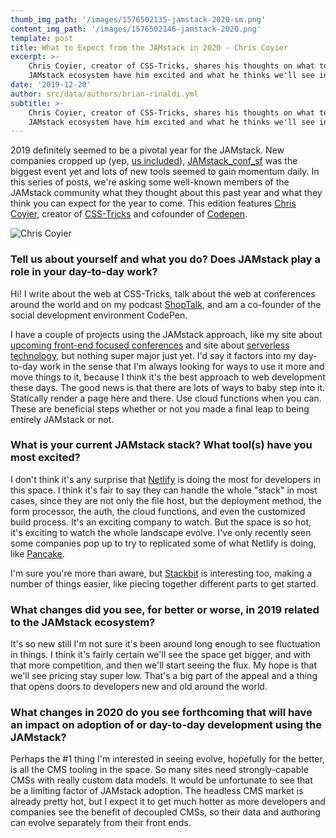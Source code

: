 ```yaml
---
thumb_img_path: '/images/1576502135-jamstack-2020-sm.png'
content_img_path: '/images/1576502146-jamstack-2020.png'
template: post
title: What to Expect from the JAMstack in 2020 - Chris Coyier
excerpt: >-
    Chris Coyier, creator of CSS-Tricks, shares his thoughts on what tools in the
    JAMstack ecosystem have him excited and what he thinks we'll see in 2020.
date: '2019-12-20'
author: src/data/authors/brian-rinaldi.yml
subtitle: >-
    Chris Coyier, creator of CSS-Tricks, shares his thoughts on what tools in the
    JAMstack ecosystem have him excited and what he thinks we'll see in 2020.
---
```


2019 definitely seemed to be a pivotal year for the JAMstack. New companies cropped up (yep, [us included](https://www.stackbit.com/)), [JAMstack_conf_sf](https://jamstackconf.com/sf/) was the biggest event yet and lots of new tools seemed to gain momentum daily. In this series of posts, we're asking some well-known members of the JAMstack community what they thought about this past year and what they think you can expect for the year to come. This edition features [Chris Coyier](https://twitter.com/chriscoyier), creator of [CSS-Tricks](https://css-tricks.com/) and cofounder of [Codepen](https://codepen.io/).

![Chris Coyier](/images/1576846331-chriscoyier.jpg)

### Tell us about yourself and what you do? Does JAMstack play a role in your day-to-day work?

Hi! I write about the web at CSS-Tricks, talk about the web at conferences around the world and on my podcast [ShopTalk](https://shoptalkshow.com/), and am a co-founder of the social development environment CodePen.

I have a couple of projects using the JAMstack approach, like my site about [upcoming front-end focused conferences](https://conferences.css-tricks.com/) and site about [serverless technology](https://serverless.css-tricks.com/), but nothing super major just yet. I'd say it factors into my day-to-day work in the sense that I'm always looking for ways to use it more and move things to it, because I think it's the best approach to web development these days. The good news is that there are lots of ways to baby step into it. Statically render a page here and there. Use cloud functions when you can. These are beneficial steps whether or not you made a final leap to being entirely JAMstack or not.

### What is your current JAMstack stack? What tool(s) have you most excited?

I don't think it's any surprise that [Netlify](https://www.netlify.com/) is doing the most for developers in this space. I think it's fair to say they can handle the whole "stack" in most cases, since they are not only the file host, but the deployment method, the form processor, the auth, the cloud functions, and even the customized build process. It's an exciting company to watch. But the space is so hot, it's exciting to watch the whole landscape evolve. I've only recently seen some companies pop up to try to replicated some of what Netlify is doing, like [Pancake](https://www.pancake.io/).

I'm sure you're more than aware, but [Stackbit](https://www.stackbit.com/) is interesting too, making a number of things easier, like piecing together different parts to get started.

### What changes did you see, for better or worse, in 2019 related to the JAMstack ecosystem?

It's so new still I'm not sure it's been around long enough to see fluctuation in things. I think it's fairly certain we'll see the space get bigger, and with that more competition, and then we'll start seeing the flux. My hope is that we'll see pricing stay super low. That's a big part of the appeal and a thing that opens doors to developers new and old around the world.

### What changes in 2020 do you see forthcoming that will have an impact on adoption of or day-to-day development using the JAMstack?

Perhaps the #1 thing I'm interested in seeing evolve, hopefully for the better, is all the CMS tooling in the space. So many sites need strongly-capable CMSs with really custom data models. It would be unfortunate to see that be a limiting factor of JAMstack adoption. The headless CMS market is already pretty hot, but I expect it to get much hotter as more developers and companies see the benefit of decoupled CMSs, so their data and authoring can evolve separately from their front ends.
